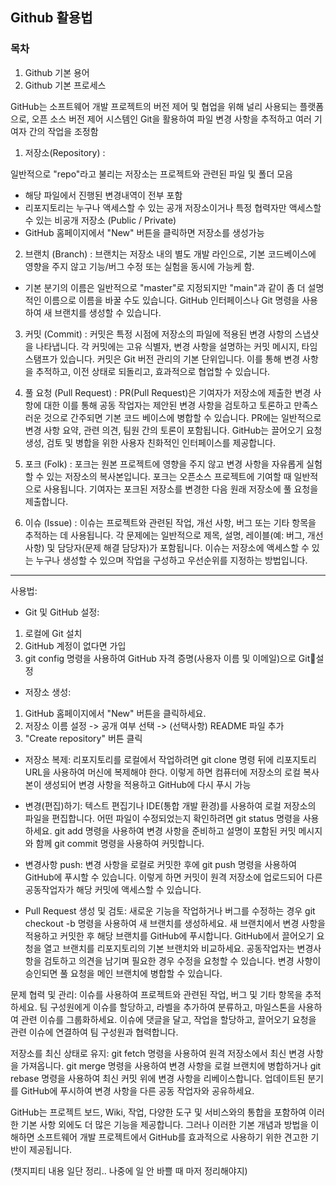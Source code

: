 ## Github 활용법 

### 목차
1. Github 기본 용어
2. Github 기본 프로세스


GitHub는 소프트웨어 개발 프로젝트의 버전 제어 및 협업을 위해 널리 사용되는 플랫폼으로, 
오픈 소스 버전 제어 시스템인 Git을 활용하여 파일 변경 사항을 추적하고 여러 기여자 간의 작업을 조정함


1. 저장소(Repository) :

일반적으로 "repo"라고 불리는 저장소는 프로젝트와 관련된 파일 및 폴더 모음 
- 해당 파일에서 진행된 변경내역이 전부 포함
- 리포지토리는 누구나 액세스할 수 있는 공개 저장소이거나 특정 협력자만 액세스할 수 있는 비공개 저장소 (Public / Private)
- GitHub 홈페이지에서 "New" 버튼을 클릭하면 저장소를 생성가능


2. 브랜치 (Branch) :
브랜치는 저장소 내의 별도 개발 라인으로, 기본 코드베이스에 영향을 주지 않고 기능/버그 수정 또는 실험을 동시에 가능케 함.
- 기본 분기의 이름은 일반적으로 "master"로 지정되지만 "main"과 같이 좀 더 설명적인 이름으로 이름을 바꿀 수도 있습니다.
GitHub 인터페이스나 Git 명령을 사용하여 새 브랜치를 생성할 수 있습니다.


3. 커밋 (Commit) :
커밋은 특정 시점에 저장소의 파일에 적용된 변경 사항의 스냅샷을 나타냅니다.
각 커밋에는 고유 식별자, 변경 사항을 설명하는 커밋 메시지, 타임스탬프가 있습니다.
커밋은 Git 버전 관리의 기본 단위입니다. 이를 통해 변경 사항을 추적하고, 이전 상태로 되돌리고, 효과적으로 협업할 수 있습니다.


4. 풀 요청 (Pull Request) :
PR(Pull Request)은 기여자가 저장소에 제출한 변경 사항에 대한 
이를 통해 공동 작업자는 제안된 변경 사항을 검토하고 토론하고 만족스러운 것으로 간주되면 기본 코드 베이스에 병합할 수 있습니다.
PR에는 일반적으로 변경 사항 요약, 관련 의견, 팀원 간의 토론이 포함됩니다.
GitHub는 끌어오기 요청 생성, 검토 및 병합을 위한 사용자 친화적인 인터페이스를 제공합니다.


6. 포크 (Folk) :
포크는 원본 프로젝트에 영향을 주지 않고 변경 사항을 자유롭게 실험할 수 있는 저장소의 복사본입니다.
포크는 오픈소스 프로젝트에 기여할 때 일반적으로 사용됩니다. 기여자는 포크된 저장소를 변경한 다음 원래 저장소에 풀 요청을 제출합니다.


7. 이슈 (Issue) :
이슈는 프로젝트와 관련된 작업, 개선 사항, 버그 또는 기타 항목을 추적하는 데 사용됩니다.
각 문제에는 일반적으로 제목, 설명, 레이블(예: 버그, 개선 사항) 및 담당자(문제 해결 담당자)가 포함됩니다.
이슈는 저장소에 액세스할 수 있는 누구나 생성할 수 있으며 작업을 구성하고 우선순위를 지정하는 방법입니다.


---

사용법:

- Git 및 GitHub 설정:
1. 로컬에 Git 설치
2. GitHub 계정이 없다면 가입
3. git config 명령을 사용하여 GitHub 자격 증명(사용자 이름 및 이메일)으로 Git설정

- 저장소 생성:
1. GitHub 홈페이지에서 "New" 버튼을 클릭하세요.
2. 저장소 이름 설정 -> 공개 여부 선택 -> (선택사항) README 파일 추가
3. "Create repository" 버튼 클릭


- 저장소 복제:
리포지토리를 로컬에서 작업하려면 git clone 명령 뒤에 리포지토리 URL을 사용하여 머신에 복제해야 한다.
이렇게 하면 컴퓨터에 저장소의 로컬 복사본이 생성되어 변경 사항을 적용하고 GitHub에 다시 푸시 가능


- 변경(편집)하기:
텍스트 편집기나 IDE(통합 개발 환경)를 사용하여 로컬 저장소의 파일을 편집합니다.
어떤 파일이 수정되었는지 확인하려면 git status 명령을 사용하세요.
git add 명령을 사용하여 변경 사항을 준비하고 설명이 포함된 커밋 메시지와 함께 git commit 명령을 사용하여 커밋합니다.


- 변경사항 push:
변경 사항을 로컬로 커밋한 후에 git push 명령을 사용하여 GitHub에 푸시할 수 있습니다.
이렇게 하면 커밋이 원격 저장소에 업로드되어 다른 공동작업자가 해당 커밋에 액세스할 수 있습니다.


- Pull Request 생성 및 검토:
새로운 기능을 작업하거나 버그를 수정하는 경우 git checkout -b 명령을 사용하여 새 브랜치를 생성하세요.
새 브랜치에서 변경 사항을 적용하고 커밋한 후 해당 브랜치를 GitHub에 푸시합니다.
GitHub에서 끌어오기 요청을 열고 브랜치를 리포지토리의 기본 브랜치와 비교하세요.
공동작업자는 변경사항을 검토하고 의견을 남기며 필요한 경우 수정을 요청할 수 있습니다.
변경 사항이 승인되면 풀 요청을 메인 브랜치에 병합할 수 있습니다.


문제 협력 및 관리:
이슈를 사용하여 프로젝트와 관련된 작업, 버그 및 기타 항목을 추적하세요.
팀 구성원에게 이슈를 할당하고, 라벨을 추가하여 분류하고, 마일스톤을 사용하여 관련 이슈를 그룹화하세요.
이슈에 댓글을 달고, 작업을 할당하고, 끌어오기 요청을 관련 이슈에 연결하여 팀 구성원과 협력합니다.


저장소를 최신 상태로 유지:
git fetch 명령을 사용하여 원격 저장소에서 최신 변경 사항을 가져옵니다.
git merge 명령을 사용하여 변경 사항을 로컬 브랜치에 병합하거나 git rebase 명령을 사용하여 최신 커밋 위에 변경 사항을 리베이스합니다.
업데이트된 분기를 GitHub에 푸시하여 변경 사항을 다른 공동 작업자와 공유하세요.

GitHub는 프로젝트 보드, Wiki, 작업, 다양한 도구 및 서비스와의 통합을 포함하여 이러한 기본 사항 외에도 더 많은 기능을 제공합니다. 그러나 이러한 기본 개념과 방법을 이해하면 소프트웨어 개발 프로젝트에서 GitHub를 효과적으로 사용하기 위한 견고한 기반이 제공됩니다.

(챗지피티 내용 일단 정리.. 나중에 일 안 바쁠 때 마저 정리해야지)
